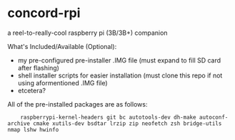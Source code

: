 # concord-rpi
a reel-to-really-cool raspberry pi (3B/3B+) companion

What's Included/Available (Optional):
- my pre-configured pre-installer .IMG file (must expand to fill SD card after flashing)
- shell installer scripts for easier installation (must clone this repo if not using aformentioned .IMG file)
- etcetera?

All of the pre-installed packages are as follows:

		raspberrypi-kernel-headers git bc autotools-dev dh-make autoconf-archive cmake xutils-dev bsdtar lrzip zip neofetch zsh bridge-utils nmap lshw hwinfo
